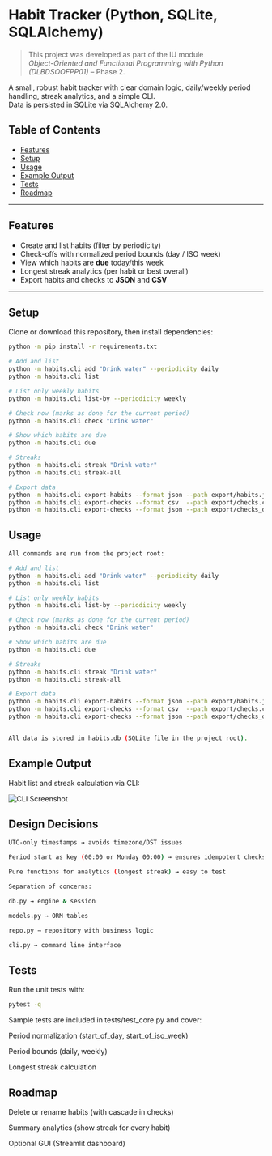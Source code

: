 # Habit Tracker (Python, SQLite, SQLAlchemy)

> This project was developed as part of the IU module  
> *Object-Oriented and Functional Programming with Python (DLBDSOOFPP01)* – Phase 2.

A small, robust habit tracker with clear domain logic, daily/weekly period handling, streak analytics, and a simple CLI.  
Data is persisted in SQLite via SQLAlchemy 2.0.

## Table of Contents
- [Features](#features)
- [Setup](#setup)
- [Usage](#usage)
- [Example Output](#example-output)
- [Tests](#tests)
- [Roadmap](#roadmap)


---

## Features
- Create and list habits (filter by periodicity)
- Check-offs with normalized period bounds (day / ISO week)
- View which habits are **due** today/this week
- Longest streak analytics (per habit or best overall)
- Export habits and checks to **JSON** and **CSV**

---

## Setup
Clone or download this repository, then install dependencies:

```bash
python -m pip install -r requirements.txt

# Add and list
python -m habits.cli add "Drink water" --periodicity daily
python -m habits.cli list

# List only weekly habits
python -m habits.cli list-by --periodicity weekly

# Check now (marks as done for the current period)
python -m habits.cli check "Drink water"

# Show which habits are due
python -m habits.cli due

# Streaks
python -m habits.cli streak "Drink water"
python -m habits.cli streak-all

# Export data
python -m habits.cli export-habits --format json --path export/habits.json
python -m habits.cli export-checks --format csv  --path export/checks.csv
python -m habits.cli export-checks --format json --path export/checks_drink.json --name "Drink water"
```

## Usage
```bash
All commands are run from the project root:

# Add and list
python -m habits.cli add "Drink water" --periodicity daily
python -m habits.cli list

# List only weekly habits
python -m habits.cli list-by --periodicity weekly

# Check now (marks as done for the current period)
python -m habits.cli check "Drink water"

# Show which habits are due
python -m habits.cli due

# Streaks
python -m habits.cli streak "Drink water"
python -m habits.cli streak-all

# Export data
python -m habits.cli export-habits --format json --path export/habits.json
python -m habits.cli export-checks --format csv  --path export/checks.csv
python -m habits.cli export-checks --format json --path export/checks_drink.json --name "Drink water"


All data is stored in habits.db (SQLite file in the project root).
```

## Example Output

Habit list and streak calculation via CLI:

![CLI Screenshot](docs/example_cli.png)

## Design Decisions
```bash
UTC-only timestamps → avoids timezone/DST issues

Period start as key (00:00 or Monday 00:00) → ensures idempotent checks (UNIQUE(habit_id, period_start))

Pure functions for analytics (longest streak) → easy to test

Separation of concerns:

db.py → engine & session

models.py → ORM tables

repo.py → repository with business logic

cli.py → command line interface
```
## Tests

Run the unit tests with:
```bash
pytest -q
```

Sample tests are included in tests/test_core.py and cover:

Period normalization (start_of_day, start_of_iso_week)

Period bounds (daily, weekly)

Longest streak calculation

## Roadmap

Delete or rename habits (with cascade in checks)

Summary analytics (show streak for every habit)

Optional GUI (Streamlit dashboard)




